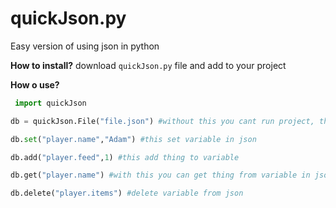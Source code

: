 # quickJson.py
Easy version of using json in python

**How to install?**
download `quickJson.py` file and add to your project

**How o use?**
```py
 import quickJson

db = quickJson.File("file.json") #without this you cant run project, this set file to edit

db.set("player.name","Adam") #this set variable in json

db.add("player.feed",1) #this add thing to variable

db.get("player.name") #with this you can get thing from variable in json

db.delete("player.items") #delete variable from json
